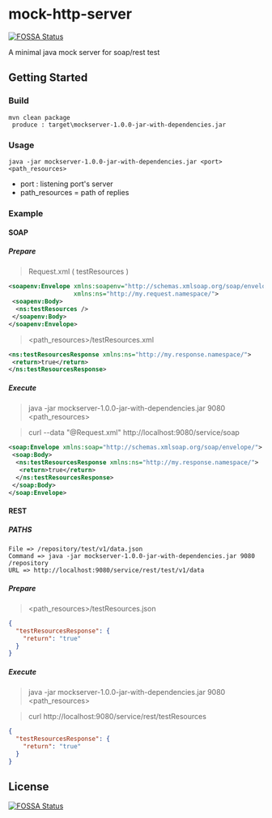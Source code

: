 # mock-http-server
[![FOSSA Status](https://app.fossa.com/api/projects/git%2Bgithub.com%2Fcsdavide%2Fmock-http-server.svg?type=shield)](https://app.fossa.com/projects/git%2Bgithub.com%2Fcsdavide%2Fmock-http-server?ref=badge_shield)

A minimal java mock server for soap/rest test
## Getting Started
### Build
```
mvn clean package 
 produce : target\mockserver-1.0.0-jar-with-dependencies.jar
```
### Usage
```
java -jar mockserver-1.0.0-jar-with-dependencies.jar <port> <path_resources>
```  
* port : listening port's server
* path_resources = path of replies
### Example
#### SOAP
##### Prepare
> Request.xml ( testResources )
```xml
<soapenv:Envelope xmlns:soapenv="http://schemas.xmlsoap.org/soap/envelope/" 
                  xmlns:ns="http://my.request.namespace/">
 <soapenv:Body>
  <ns:testResources />
 </soapenv:Body>
</soapenv:Envelope>
```
> <path_resources>/testResources.xml
```xml
<ns:testResourcesResponse xmlns:ns="http://my.response.namespace/">
 <return>true</return>
</ns:testResourcesResponse>
```
##### Execute
> java -jar mockserver-1.0.0-jar-with-dependencies.jar 9080 <path_resources>

> curl --data "@Request.xml" http://localhost:9080/service/soap
```xml
<soap:Envelope xmlns:soap="http://schemas.xmlsoap.org/soap/envelope/">
 <soap:Body>
  <ns:testResourcesResponse xmlns:ns="http://my.response.namespace/">
   <return>true</return>
  </ns:testResourcesResponse>
 </soap:Body>
</soap:Envelope>
```
#### REST
##### PATHS
```shell
File => /repository/test/v1/data.json
Command => java -jar mockserver-1.0.0-jar-with-dependencies.jar 9080 /repository
URL => http://localhost:9080/service/rest/test/v1/data
```
##### Prepare
> <path_resources>/testResources.json
```json
{
  "testResourcesResponse": {
    "return": "true"
  }
}
```
##### Execute
> java -jar mockserver-1.0.0-jar-with-dependencies.jar
9080 <path_resources>

> curl http://localhost:9080/service/rest/testResources
```json
{
  "testResourcesResponse": {
    "return": "true"
  }
}
```


## License
[![FOSSA Status](https://app.fossa.com/api/projects/git%2Bgithub.com%2Fcsdavide%2Fmock-http-server.svg?type=large)](https://app.fossa.com/projects/git%2Bgithub.com%2Fcsdavide%2Fmock-http-server?ref=badge_large)